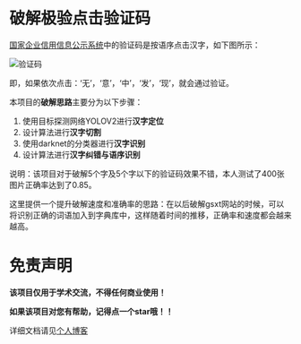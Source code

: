 # 破解极验点击验证码

[国家企业信用信息公示系统](http://www.gsxt.gov.cn/index.html)中的验证码是按语序点击汉字，如下图所示：

![验证码](./doc_images/gsxt.png)

即，如果依次点击：‘无’，‘意’，‘中’，‘发’，‘现’，就会通过验证。

本项目的**破解思路**主要分为以下步骤：

1. 使用目标探测网络YOLOV2进行**汉字定位**
2. 设计算法进行**汉字切割**
3. 使用darknet的分类器进行**汉字识别**
4. 设计算法进行**汉字纠错与语序识别**

说明：该项目对于破解5个字及5个字以下的验证码效果不错，本人测试了400张图片正确率达到了0.85。

这里提供一个提升破解速度和准确率的思路：在以后破解gsxt网站的时候，可以将识别正确的词语加入到字典库中，这样随着时间的推移，正确率和速度都会越来越高。

# 免责声明

**该项目仅用于学术交流，不得任何商业使用！**

**如果该项目对您有帮助，记得点一个star哦！！**

详细文档请见[个人博客](https://runninggump.github.io/2018/11/19/破解含语序问题的点击验证码)



